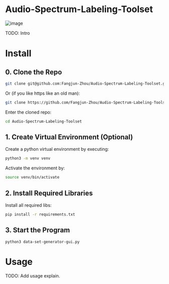 # Audio-Spectrum-Labeling-Toolset

![image](https://user-images.githubusercontent.com/79500078/184070488-ae92580a-7c26-4ca5-8952-24426da9ddc4.png)

TODO: Intro

# Install

## 0. Clone the Repo

```bash
git clone git@github.com:Fangjun-Zhou/Audio-Spectrum-Labeling-Toolset.git
```

Or (if you like https like an old man):

```bash
git clone https://github.com/Fangjun-Zhou/Audio-Spectrum-Labeling-Toolset.git
```

Enter the cloned repo:

```bash
cd Audio-Spectrum-Labeling-Toolset
```

## 1. Create Virtual Environment (Optional)

Create a python virtual environment by executing:

```bash
python3 -m venv venv
```

Activate the environment by:

```bash
source venv/bin/activate
```

## 2. Install Required Libraries

Install all required libs:

```bash
pip install -r requirements.txt
```

## 3. Start the Program

```
python3 data-set-generator-gui.py
```

# Usage

TODO: Add usage explain.
